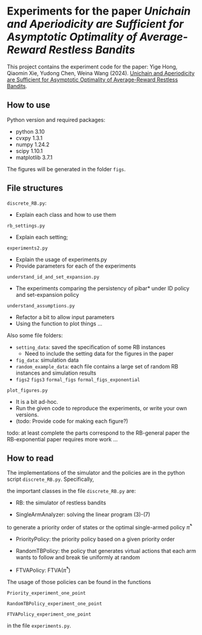 # Experiments for the paper *Unichain and Aperiodicity are Sufficient for Asymptotic Optimality of Average-Reward Restless Bandits*

This project contains the experiment code for the paper: 
Yige Hong, Qiaomin Xie, Yudong Chen, Weina Wang (2024). 
[Unichain and Aperiodicity are Sufficient for Asymptotic Optimality of Average-Reward Restless Bandits](https://arxiv.org/abs/2402.05689).



## How to use 
Python version and required packages:
- python 3.10
- cvxpy 1.3.1
- numpy 1.24.2
- scipy 1.10.1
- matplotlib 3.7.1


The figures will be generated in the folder `figs`.


## File structures
`discrete_RB.py`: 
- Explain each class and how to use them

`rb_settings.py`
- Explain each setting;

`experiments2.py`
- Explain the usage of experiments.py
- Provide parameters for each of the experiments

`understand_id_and_set_expansion.py`
- The experiments comparing the persistency of pibar* under ID policy and set-expansion policy

`understand_assumptions.py`
- Refactor a bit to allow input parameters
- Using the function to plot things ... 

Also some file folders:
- `setting_data`: saved the specification of some RB instances
  - Need to include the setting data for the figures in the paper
- `fig_data`: simulation data
- `random_example_data`: each file contains a large set of random RB instances and simulation results
- `figs2` `figs3` `formal_figs` `formal_figs_exponential`


`plot_figures.py`
- It is a bit ad-hoc. 
- Run the given code to reproduce the experiments, or write your own versions.
- (todo: Provide code for making each figure?)


todo: at least complete the parts correspond to the RB-general paper
the RB-exponential paper requires more work ...


## How to read

The implementations of the simulator and the policies are in the python script `discrete_RB.py`. Specifically,

the important classes in the file `discrete_RB.py` are:

- RB: the simulator of restless bandits

- SingleArmAnalyzer: solving the linear program (3)-(7) 

to generate a priority order of states or the optimal single-armed policy $\bar{\pi}^*$

- PriorityPolicy: the priority policy based on a given priority order

- RandomTBPolicy: the policy that generates virtual actions that each arm wants to follow and break tie uniformly at random

- FTVAPolicy: FTVA($\bar{\pi}^*$)


The usage of those policies can be found in the functions

`Priority_experiment_one_point`

`RandomTBPolicy_experiment_one_point`

`FTVAPolicy_experiment_one_point`

in the file `experiments.py`.


